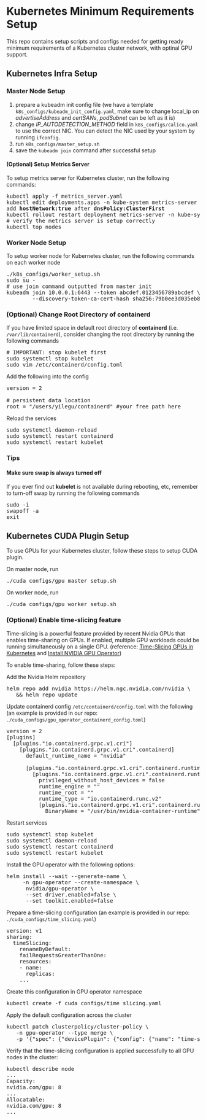# Kubernetes Minimum Requirements Setup
This repo contains setup scripts and configs needed for getting ready minimum requirements of a Kubernetes cluster network, with optinal GPU support.

## Kubernetes Infra Setup
### Master Node Setup
1. prepare a kubeadm init config file (we have a template  `k8s_configs/kubeadm_init_config.yaml`, make sure to change local_ip on *advertiseAddress* and *certSANs*, *podSubnet* can be left as it is)
2. change *IP_AUTODETECTION_METHOD* field in `k8s_configs/calico.yaml` to use the correct NIC. You can detect the NIC used by your system by running `ifconfig`.
3. run `k8s_configs/master_setup.sh`
4. save the `kubeadm join` command after successful setup

#### (Optional) Setup Metrics Server
To setup metrics server for Kubernetes cluster, run the following commands: 

<pre>
kubectl apply -f metrics_server.yaml
kubectl edit deployments.apps -n kube-system metrics-server
add <b>hostNetwork:true</b> after <b>dnsPolicy:ClusterFirst</b>
kubectl rollout restart deployment metrics-server -n kube-system
# verify the metrics server is setup correctly
kubectl top nodes
</pre>

### Worker Node Setup
To setup worker node for Kubernetes cluster, run the following commands on each worker node

<pre>
./k8s_configs/worker_setup.sh
sudo su -
# use join command outputted from master init
kubeadm join 10.0.0.1:6443 --token abcdef.0123456789abcdef \
        --discovery-token-ca-cert-hash sha256:79b0ee3d035eb825274aa716a1e15cbfe486dab87da431b1781a7e1677213308 
</pre>

### (Optional) Change Root Directory of **containerd**
If you have limited space in default root directory of **containerd** (i.e. `/var/lib/containerd`), consider changing the root directory by running the following commands

<pre>
# IMPORTANT: stop kubelet first
sudo systemctl stop kubelet
sudo vim /etc/containerd/config.toml
</pre>

Add the following into the config

<pre>
version = 2

# persistent data location
root = "/users/yilegu/containerd" #your_free_path_here
</pre>

Reload the services

<pre>
sudo systemctl daemon-reload
sudo systemctl restart containerd
sudo systemctl restart kubelet
</pre>

### Tips
#### Make sure swap is always turned off
If you ever find out **kubelet** is not available during rebooting, etc, remember to turn-off swap by running the following commands

<pre>
sudo -i
swapoff -a
exit
</pre>

## Kubernetes CUDA Plugin Setup
To use GPUs for your Kubernetes cluster, follow these steps to setup CUDA plugin.

On master node, run

<pre>
./cuda_configs/gpu_master_setup.sh
</pre>

On worker node, run

<pre>
./cuda_configs/gpu_worker_setup.sh
</pre>

### (Optional) Enable time-slicing feature
Time-slicing is a powerful feature provided by recent Nvidia GPUs that enables time-sharing on GPUs. If enabled, multiple GPU workloads could be running simultaneously on a single GPU. (reference: [Time-Slicing GPUs in Kubernetes](https://docs.nvidia.com/datacenter/cloud-native/gpu-operator/gpu-sharing.html) and [Install NVIDIA GPU Operator](https://docs.nvidia.com/datacenter/cloud-native/gpu-operator/getting-started.html#bare-metal-passthrough-with-pre-installed-drivers-and-nvidia-container-toolkit))

To enable time-sharing, follow these steps:

Add the Nvidia Helm repository

<pre>
helm repo add nvidia https://helm.ngc.nvidia.com/nvidia \
   && helm repo update
</pre>

Update containerd config `/etc/containerd/config.toml` with the following (an example is provided in our repo: `./cuda_configs/gpu_operator_containerd_config.toml`)

<pre>
version = 2
[plugins]
  [plugins."io.containerd.grpc.v1.cri"]
    [plugins."io.containerd.grpc.v1.cri".containerd]
      default_runtime_name = "nvidia"

      [plugins."io.containerd.grpc.v1.cri".containerd.runtimes]
        [plugins."io.containerd.grpc.v1.cri".containerd.runtimes.nvidia]
          privileged_without_host_devices = false
          runtime_engine = ""
          runtime_root = ""
          runtime_type = "io.containerd.runc.v2"
          [plugins."io.containerd.grpc.v1.cri".containerd.runtimes.nvidia.options]
            BinaryName = "/usr/bin/nvidia-container-runtime"
</pre>

Restart services
<pre>
sudo systemctl stop kubelet
sudo systemctl daemon-reload
sudo systemctl restart containerd
sudo systemctl restart kubelet
</pre>

Install the GPU operator with the following options:
<pre>
helm install --wait --generate-name \
     -n gpu-operator --create-namespace \
      nvidia/gpu-operator \
      --set driver.enabled=false \
      --set toolkit.enabled=false
</pre>

Prepare a time-slicing configuration (an example is provided in our repo: `./cuda_configs/time_slicing.yaml`)

<pre>
version: v1
sharing:
  timeSlicing:
    renameByDefault: <bool>
    failRequestsGreaterThanOne: <bool>
    resources:
    - name: <resource-name>
      replicas: <num-replicas>
    ...
</pre>

Create this configuration in GPU operator namespace

<pre>
kubectl create -f cuda_configs/time_slicing.yaml
</pre>

Apply the default configuration across the cluster

<pre>
kubectl patch clusterpolicy/cluster-policy \
   -n gpu-operator --type merge \
   -p '{"spec": {"devicePlugin": {"config": {"name": "time-slicing-config", "default": "your_default_gpu"}}}}'
</pre>

Verify that the time-slicing configuration is applied successfully to all GPU nodes in the cluster:

<pre>
kubectl describe node <node-name>
...
Capacity:
nvidia.com/gpu: 8
...
Allocatable:
nvidia.com/gpu: 8
...
</pre>